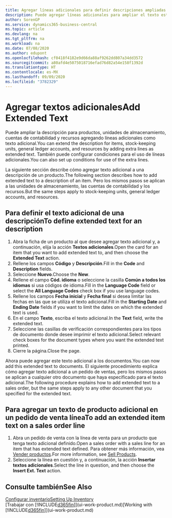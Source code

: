 ```yaml
---
title: Agregar líneas adicionales para definir descripciones ampliadas
description: Puede agregar líneas adicionales para ampliar el texto estándar que describe un producto, una cuenta y otros datos.
author: SorenGP
ms.service: dynamics365-business-central
ms.topic: article
ms.devlang: na
ms.tgt_pltfrm: na
ms.workload: na
ms.date: 07/08/2020
ms.author: edupont
ms.openlocfilehash: cf0418f4182e9d66da88af9262dd807a34dd3572
ms.sourcegitcommit: a80afd4e5075018716efad76d82a54e158f1392d
ms.translationtype: HT
ms.contentlocale: es-MX
ms.lasthandoff: 09/09/2020
ms.locfileid: "3782329"
---
```

# <a name="add-extended-text"></a><span data-ttu-id="d71dc-103">Agregar textos adicionales</span><span class="sxs-lookup"><span data-stu-id="d71dc-103">Add Extended Text</span></span>

<span data-ttu-id="d71dc-104">Puede ampliar la descripción para productos, unidades de almacenamiento, cuentas de contabilidad y recursos agregando líneas adicionales como texto adicional.</span><span class="sxs-lookup"><span data-stu-id="d71dc-104">You can extend the description for items, stock-keeping units, general ledger accounts, and resources by adding extra lines as extended text.</span></span> <span data-ttu-id="d71dc-105">También puede configurar condiciones para el uso de líneas adicionales.</span><span class="sxs-lookup"><span data-stu-id="d71dc-105">You can also set up conditions for use of the extra lines.</span></span>  

<span data-ttu-id="d71dc-106">La siguiente sección describe cómo agregar texto adicional a una descripción de un producto.</span><span class="sxs-lookup"><span data-stu-id="d71dc-106">The following section describes how to add extended text to a description of an item.</span></span> <span data-ttu-id="d71dc-107">Pero los mismos pasos se aplican a las unidades de almacenamiento, las cuentas de contabilidad y los recursos.</span><span class="sxs-lookup"><span data-stu-id="d71dc-107">But the same steps apply to stock-keeping units, general ledger accounts, and resources.</span></span>  

## <a name="to-define-extended-text-for-an-description"></a><span data-ttu-id="d71dc-108">Para definir el texto adicional de una descripción</span><span class="sxs-lookup"><span data-stu-id="d71dc-108">To define extended text for an description</span></span>

1. <span data-ttu-id="d71dc-109">Abra la ficha de un producto al que desee agregar texto adicional y, a continuación, elija la acción **Textos adicionales**.</span><span class="sxs-lookup"><span data-stu-id="d71dc-109">Open the card for an item that you want to add extended text to, and then choose the **Extended Text** action.</span></span>
2. <span data-ttu-id="d71dc-110">Rellene los campos **Código** y **Descripción**.</span><span class="sxs-lookup"><span data-stu-id="d71dc-110">Fill in the **Code** and **Description** fields.</span></span>
3. <span data-ttu-id="d71dc-111">Seleccione **Nuevo**.</span><span class="sxs-lookup"><span data-stu-id="d71dc-111">Choose the **New**.</span></span>
4. <span data-ttu-id="d71dc-112">Rellene el campo **Cód. idioma** o seleccione la casilla **Común a todos los idiomas** si usa códigos de idioma.</span><span class="sxs-lookup"><span data-stu-id="d71dc-112">Fill in the **Language Code** field or select the **All Language Codes** check box if you use language codes.</span></span>
5. <span data-ttu-id="d71dc-113">Rellene los campos **Fecha inicial** y **Fecha final** si desea limitar las fechas en las que se utiliza el texto adicional.</span><span class="sxs-lookup"><span data-stu-id="d71dc-113">Fill in the **Starting Date** and **Ending Date** fields if you want to limit the dates on which the extended text is used.</span></span>
6. <span data-ttu-id="d71dc-114">En el campo **Texto**, escriba el texto adicional.</span><span class="sxs-lookup"><span data-stu-id="d71dc-114">In the **Text** field, write the extended text.</span></span>
7. <span data-ttu-id="d71dc-115">Seleccione las casillas de verificación correspondientes para los tipos de documento donde desee imprimir el texto adicional.</span><span class="sxs-lookup"><span data-stu-id="d71dc-115">Select relevant check boxes for the document types where you want the extended text printed.</span></span>
8. <span data-ttu-id="d71dc-116">Cierre la página.</span><span class="sxs-lookup"><span data-stu-id="d71dc-116">Close the page.</span></span>

<span data-ttu-id="d71dc-117">Ahora puede agregar este texto adicional a los documentos.</span><span class="sxs-lookup"><span data-stu-id="d71dc-117">You can now add this extended text to documents.</span></span> <span data-ttu-id="d71dc-118">El siguiente procedimiento explica cómo agregar texto adicional a un pedido de ventas, pero los mismos pasos se aplican a cualquier otro documento que haya especificado para el texto adicional.</span><span class="sxs-lookup"><span data-stu-id="d71dc-118">The following procedure explains how to add extended text to a sales order, but the same steps apply to any other document that you specified for the extended text.</span></span>  

## <a name="to-add-an-extended-item-text-on-a-sales-order-line"></a><span data-ttu-id="d71dc-119">Para agregar un texto de producto adicional en un pedido de venta línea</span><span class="sxs-lookup"><span data-stu-id="d71dc-119">To add an extended item text on a sales order line</span></span>

1. <span data-ttu-id="d71dc-120">Abra un pedido de venta con la línea de venta para un producto que tenga texto adicional definido.</span><span class="sxs-lookup"><span data-stu-id="d71dc-120">Open a sales order with a sales line for an item that has extended text defined.</span></span> <span data-ttu-id="d71dc-121">Para obtener más información, vea [Vender productos](sales-how-sell-products.md).</span><span class="sxs-lookup"><span data-stu-id="d71dc-121">For more information, see [Sell Products](sales-how-sell-products.md).</span></span>
2. <span data-ttu-id="d71dc-122">Seleccione la línea en cuestión y, a continuación, la acción **Insertar textos adicionales**.</span><span class="sxs-lookup"><span data-stu-id="d71dc-122">Select the line in question, and then choose the **Insert Ext. Text** action.</span></span>

## <a name="see-also"></a><span data-ttu-id="d71dc-123">Consulte también</span><span class="sxs-lookup"><span data-stu-id="d71dc-123">See Also</span></span>

[<span data-ttu-id="d71dc-124">Configurar inventario</span><span class="sxs-lookup"><span data-stu-id="d71dc-124">Setting Up Inventory</span></span>](inventory-setup-inventory.md)  
<span data-ttu-id="d71dc-125">[Trabajar con [!INCLUDE[d365fin](includes/d365fin_md.md)]](ui-work-product.md)</span><span class="sxs-lookup"><span data-stu-id="d71dc-125">[Working with [!INCLUDE[d365fin](includes/d365fin_md.md)]](ui-work-product.md)</span></span>
